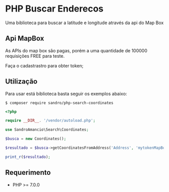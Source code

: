 # PHP Buscar Enderecos

Uma biblioteca para buscar a latitude e longitude através da api do Map Box

## Api MapBox

As APIs do map box são pagas, porém a uma quantidade de 100000 requisições FREE para teste.

Faça o cadastrastro  para obter token;

## Utilização

Para usar está biblioteca basta seguir os exemplos abaixo:

```Shell
$ composer require sandro/php-search-coordinates
```

```php
<?php

require __DIR__. '/vendor/autoload.php';

use SandroAmancio\Search\Coordinates;

$busca = new Coordinates();

$resultado = $busca->getCoordinatesFromAddress('Address', 'mytokenMapBox');

print_r($resultado);


```


## Requerimento

- PHP >= 7.0.0 